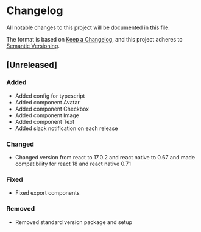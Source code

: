 # Changelog

All notable changes to this project will be documented in this file.

The format is based on [Keep a Changelog](https://keepachangelog.com/en/1.0.0/),
and this project adheres to [Semantic Versioning](https://semver.org/spec/v2.0.0.html).

## [Unreleased]

### Added

- Added config for typescript
- Added component Avatar
- Added component Checkbox
- Added component Image
- Added component Text
- Added slack notification on each release

### Changed

- Changed version from react to 17.0.2 and react native to 0.67 and made compatibility for react 18 and react native 0.71

### Fixed

- Fixed export components

### Removed

- Removed standard version package and setup
